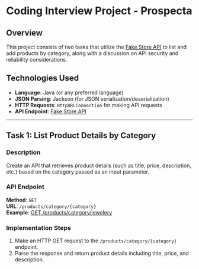 # Coding Interview Project - Prospecta

## Overview

This project consists of two tasks that utilize the [Fake Store API](https://fakestoreapi.com) to list and add products by category, along with a discussion on API security and reliability considerations.

## Technologies Used

- **Language**: Java (or any preferred language)
- **JSON Parsing**: Jackson (for JSON serialization/deserialization)
- **HTTP Requests**: `HttpURLConnection` for making API requests
- **API Endpoint**: [Fake Store API](https://fakestoreapi.com)

---

## Task 1: List Product Details by Category

### Description

Create an API that retrieves product details (such as title, price, description, etc.) based on the category passed as an input parameter.

### API Endpoint

**Method**: `GET`  
**URL**: `/products/category/{category}`  
**Example**: [GET /products/category/jewelery](https://fakestoreapi.com/products/category/jewelery)

### Implementation Steps

1. Make an HTTP GET request to the `/products/category/{category}` endpoint.
2. Parse the response and return product details including title, price, and description.